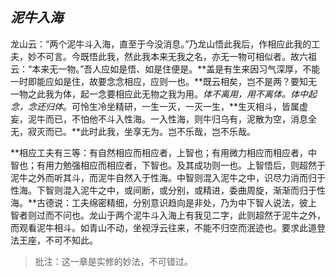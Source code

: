 ##  *泥牛入海*

龙山云：“两个泥牛斗入海，直至于今没消息。”乃龙山悟此我后，作相应此我的工夫，妙不可言。今既悟此我，然此我本来无我之名，亦无一物可相似者。故六祖云：“本来无一物。”吾人应如是悟、如是住便是。**盖是有生来因习气深厚，不能一时即能应如是住，故要念念相应，应则一也。**既云相矣，岂不是两？要知无一物之此我为体，起一念要相应此无物之我为用。*体不离用，用不离体。体中起念，念还归体*。可怜生冷坐精研，一生一灭，一灭一生，**生灭相斗，皆属虚妄，泥牛而已，不怕他不斗入性海。一入性海，则牛归乌有，泥散为空，消息全无，寂灭而已。**此时此我，坐享无为。岂不乐哉，岂不乐哉。

**相应工夫有三等：有自然相应而相应者，上智也；有用微力相应而相应者，中智也；有用力勉强相应而相应者，下智也。及其成功则一也。上智悟后，则超然于泥牛之外而听其斗，而泥牛自然入于性海。中智则混入泥牛之中，识尽力消而归于性海。下智则混入泥牛之中，或间断，或分别，或精进，委曲周旋，渐渐而归于性海。**古德说：工夫绵密精细，分别意识趋向是非处，乃为中下智人说法，彼上智者则过而不问也。龙山于两个泥牛斗入海上有我见二字，此则超然于泥牛之外，而观看泥牛相斗。如青山不动，坐视浮云往来，不能不归空而泯迹也。要求此道登法王座，不可不知此。

> 批注：这一章是实修的妙法，不可错过。

